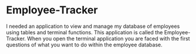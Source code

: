 # Employee-Tracker
I needed an application to view and manage my database of employees using tables and terminal functions. This application is called the Employee-Tracker.
When you open the terminal application you are faced with the first questions of what you want to do within the employee database.